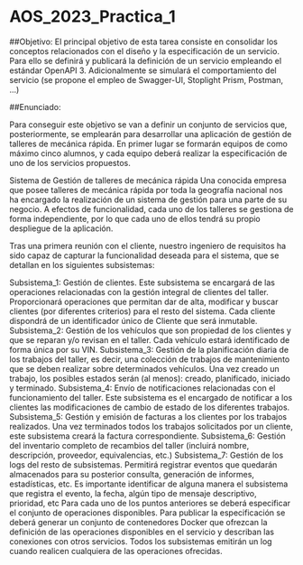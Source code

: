 # AOS_2023_Practica_1
##Objetivo:
El principal objetivo de esta tarea consiste en consolidar los conceptos relacionados con el diseño y la especificación de un servicio. Para ello se definirá y publicará la definición de un servicio empleando el estándar OpenAPI 3. Adicionalmente se simulará el comportamiento del servicio (se propone el empleo de Swagger-UI, Stoplight Prism, Postman, ...)

##Enunciado:

Para conseguir este objetivo se van a definir un conjunto de servicios que, posteriormente, se emplearán para desarrollar una aplicación de gestión de talleres de mecánica rápida. En primer lugar se formarán equipos de como máximo cinco alumnos, y cada equipo deberá realizar la especificación de uno de los servicios propuestos.

Sistema de Gestión de talleres de mecánica rápida
Una conocida empresa que posee talleres de mecánica rápida por toda la geografía nacional nos ha encargado la realización de un sistema de gestión para una parte de su negocio. A efectos de funcionalidad, cada uno de los talleres se gestiona de forma independiente, por lo que cada uno de ellos tendrá su propio despliegue de la aplicación.

Tras una primera reunión con el cliente, nuestro ingeniero de requisitos ha sido capaz de capturar la funcionalidad deseada para el sistema, que se detallan en los siguientes subsistemas:


Subsistema_1: Gestión de clientes. Este subsistema se encargará de las operaciones relacionadas con la gestión integral de clientes del taller. Proporcionará operaciones que permitan dar de alta, modificar y buscar clientes (por diferentes criterios) para el resto del sistema. Cada cliente dispondrá de un identificador único de Cliente que será inmutable.
Subsistema_2: Gestión de los vehículos que son propiedad de los clientes y que se reparan y/o revisan en el taller. Cada vehículo estará identificado de forma única por su VIN.
Subsistema_3: Gestión de la planificación diaria de los trabajos del taller, es decir, una colección de trabajos de mantenimiento que se deben realizar sobre determinados vehículos. Una vez creado un trabajo, los posibles estados serán (al menos): creado, planificado, iniciado y terminado.
Subsistema_4: Envío de notificaciones relacionadas con el funcionamiento del taller. Este subsistema es el encargado de notificar a los clientes las modificaciones de cambio de estado de los diferentes trabajos.
Subsistema_5: Gestión y emisión de facturas a los clientes por los trabajos realizados. Una vez terminados todos los trabajos solicitados por un cliente, este subsistema creará la factura correspondiente.
Subsistema_6: Gestión del inventario completo de recambios del taller (incluirá nombre, descripción, proveedor, equivalencias, etc.)
Subsistema_7: Gestión de los logs del resto de subsistemas. Permitirá registrar eventos que quedarán almacenados para su posterior consulta, generación de informes, estadísticas, etc. Es importante identificar de alguna manera el subsistema que registra el evento, la fecha, algún tipo de mensaje descriptivo, prioridad, etc
Para cada uno de los puntos anteriores se deberá especificar el conjunto de operaciones disponibles. Para publicar la especificación se deberá generar un conjunto de contenedores Docker que ofrezcan la definición de las operaciones disponibles en el servicio y describan las conexiones con otros servicios. Todos los subsistemas emitirán un log cuando realicen cualquiera de las operaciones ofrecidas.
